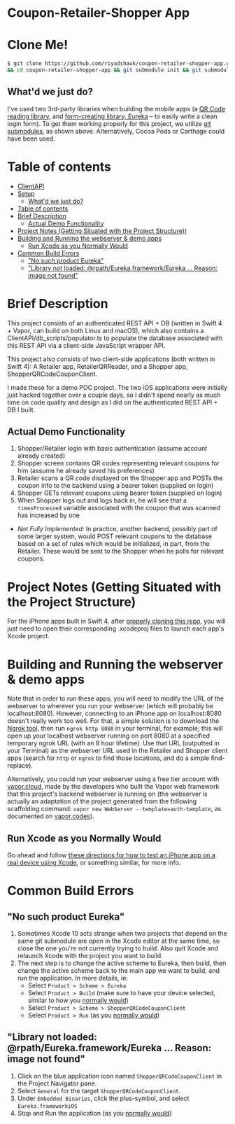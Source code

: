 Coupon-Retailer-Shopper App
===

Clone Me!
===
```bash
$ git clone https://github.com/riyadshauk/coupon-retailer-shopper-app.git \
&& cd coupon-retailer-shopper-app && git submodule init && git submodule update
```

What'd we just do?
---
I've used two 3rd-party libraries when building the mobile apps (a [QR Code reading library](https://github.com/yannickl/QRCodeReader.swift), and [form-creating library, Eureka](https://github.com/xmartlabs/Eureka) – to easily write a clean login form). To get them working properly for this project, we utilize [git submodules](https://git-scm.com/book/en/v2/Git-Tools-Submodules), as shown above. Alternatively, Cocoa Pods or Carthage could have been used.

Table of contents
=================

<!--ts-->
   * [ClientAPI](#coupon-retailer-shopper-app)
   * [Setup](#clone-me)
      * [What'd we just do?](#whatd-we-just-do)
   * [Table of contents](#table-of-contents)
   * [Brief Description](#brief-description)
      * [Actual Demo Functionality](#actual-demo-functionality)
   * [Project Notes (Getting Situated with the Project Structure)](#project-notes-getting-situated-with-the-project-structure))
   * [Building and Running the webserver & demo apps](#building-and-running-the-webserver--demo-apps)
      * [Run Xcode as you Normally Would](#run-xcode-as-you-normally-would)
   * [Common Build Errors](#common-build-errors)
      * ["No such product Eureka"](#no-such-product-eureka)
      * ["Library not loaded: @rpath/Eureka.framework/Eureka ... Reason: image not found"](#library-not-loaded-rpatheurekaframeworkeureka--reason-image-not-found")
<!--te-->

Brief Description
===

This project consists of an authenticated REST API + DB (written in Swift 4 + Vapor, can build on both Linux and macOS), which also contains a ClientAPI/db_scripts/populator.ts to populate the database associated with this REST API via a client-side JavaScript wrapper API.

This project also consists of two client-side applications (both written in Swift 4): A Retailer app, RetailerQRReader, and a Shopper app, ShopperQRCodeCouponClient.

I made these for a demo POC project. The two iOS applications were initially just hacked together over a couple days, so I didn't spend nearly as much time on code quality and design as I did on the authenticated REST API + DB I built.

Actual Demo Functionality
---
1. Shopper/Retailer login with basic authentication (assume account already created)
2. Shopper screen contains QR codes representing relevant coupons for him (assume he already saved his preferences)
3. Retailer scans a QR code displayed on the Shopper app and POSTs the coupon info to the backend using a bearer token (supplied on login)
4. Shopper GETs relevant coupons using bearer token (supplied on login)
5. When Shopper logs out and logs back in, he will see that a `timesProcessed` variable associated with the coupon that was scanned has increased by one
  * *Not Fully Implemented:* In practice, another backend, possibly part of some larger system, would POST relevant coupons to the database based on a set of rules which would be initialized, in part, from the Retailer. These would be sent to the Shopper when he polls for relevant coupons.

Project Notes (Getting Situated with the Project Structure)
===

For the iPhone apps built in Swift 4, after [properly cloning this repo](#clone-me), you will just need to open their corresponding .xcodeproj files to launch each app's Xcode project.

Building and Running the webserver & demo apps
===

Note that in order to run these apps, you will need to modify the URL of the webserver to wherever you run your webserver (which will probably be localhost:8080). However, connecting to an iPhone app on localhost:8080 doesn't really work too well. For that, a simple solution is to download the [Ngrok tool](https://ngrok.com/), then run `ngrok http 8080` in your terminal, for example; this will open up your localhost webserver running on port 8080 at a specified temporary ngrok URL (with an 8 hour lifetime). Use that URL (outputted in your Terminal) as the webserver URL used in the Retailer and Shopper client apps (search for `http` or `ngrok` to find those locations, and do a simple find-replace). 

Alternatively, you could run your webserver using a free tier account with [vapor.cloud](https://vapor.cloud), made by the developers who built the Vapor web framework that this project's backend webserver is running on (the webserver is actually an adaptation of the project generated from the following scaffolding command: `vapor new WebServer --template=auth-template`, as documented on [vapor.codes](https://docs.vapor.codes/3.0/getting-started/toolbox/#templates)).

Run Xcode as you Normally Would
---
Go ahead and follow [these directions for how to test an iPhone app on a real device using Xcode](https://www.twilio.com/blog/2018/07/how-to-test-your-ios-application-on-a-real-device.html), or something similar, for more info.

Common Build Errors
===
"No such product Eureka"
---
1. Sometimes Xcode 10 acts strange when two projects that depend on the same git submodule are open in the Xcode editor at the same time, so close the one you're not currently trying to build. Also quit Xcode and relaunch Xcode with the project you want to build.
2. The next step is to change the active scheme to Eureka, then build, then change the active scheme back to the main app we want to build, and run the application. In more details, ie:
   * Select `Product > Scheme > Eureka`
   * Select `Product > Build` (make sure to have your device selected, similar to how you [normally would](#run-xcode-as-you-normally-would))
   * Select `Product > Scheme > ShopperQRCodeCouponClient`
   * Select `Product > Run` (as you [normally would](#run-xcode-as-you-normally-would))

"Library not loaded: @rpath/Eureka.framework/Eureka ... Reason: image not found"
---
1. Click on the blue application icon named `ShopperQRCodeCouponClient` in the Project Navigator pane.
2. Select `General` for the target `ShopperQRCodeCouponClient`.
3. Under `Embedded Binaries`, click the plus-symbol, and select `Eureka.frameworkiOS`
4. Stop and Run the application (as you [normally would](#run-xcode-as-you-normally-would))